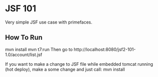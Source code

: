 # JSF 101 #

Very simple JSF use case with primefaces.

## How To Run ##
mvn install
mvn t7:run
Then go to 
http://localhost:8080/jsf2-101-1.0/account/list.jsf

If you want to make a change to JSF file while embedded tomcat running (hot deploy), 
make a some change and just call:
mvn install 